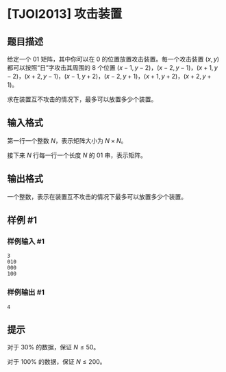 # [TJOI2013] 攻击装置

## 题目描述

给定一个 01 矩阵，其中你可以在 0 的位置放置攻击装置。每一个攻击装置 $(x,y)$ 都可以按照“日”字攻击其周围的 $8$ 个位置 $(x-1,y-2)$，$(x-2,y-1)$，$(x+1,y-2)$，$(x+2,y-1)$，$(x-1,y+2)$，$(x-2,y+1)$，$(x+1,y+2)$，$(x+2,y+1)$。

求在装置互不攻击的情况下，最多可以放置多少个装置。

## 输入格式

第一行一个整数 $N$，表示矩阵大小为 $N \times N$。

接下来 $N$ 行每一行一个长度 $N$ 的 01 串，表示矩阵。

## 输出格式

一个整数，表示在装置互不攻击的情况下最多可以放置多少个装置。

## 样例 #1

### 样例输入 #1

```
3
010
000
100
```

### 样例输出 #1

```
4
```

## 提示

对于 $30\%$ 的数据，保证 $N \le 50$。

对于 $100\%$ 的数据，保证 $N \le 200$。